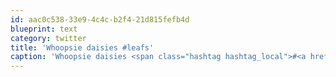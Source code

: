 ```yaml
---
id: aac0c538-33e9-4c4c-b2f4-21d815fefb4d
blueprint: text
category: twitter
title: 'Whoopsie daisies #leafs'
caption: 'Whoopsie daisies <span class="hashtag hashtag_local">#<a href="http://tweettemp.darylchymko.ca/?tag=leafs">leafs</a>'
---
```

